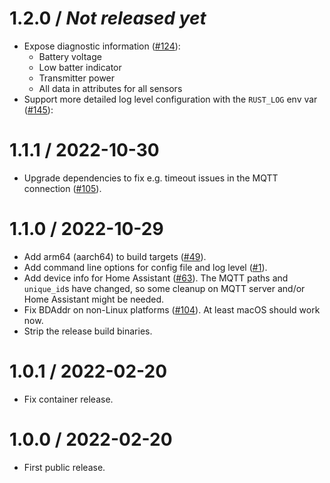 # 1.2.0 / _Not released yet_

- Expose diagnostic information ([#124](https://github.com/tmatilai/ruuvi2mqtt/pull/124)):
    * Battery voltage
    * Low batter indicator
    * Transmitter power
    * All data in attributes for all sensors
- Support more detailed log level configuration with the `RUST_LOG` env var ([#145](https://github.com/tmatilai/ruuvi2mqtt/pull/145)):

# 1.1.1 / 2022-10-30

- Upgrade dependencies to fix e.g. timeout issues in the MQTT connection ([#105](https://github.com/tmatilai/ruuvi2mqtt/pull/105)).

# 1.1.0 / 2022-10-29

- Add arm64 (aarch64) to build targets ([#49](https://github.com/tmatilai/ruuvi2mqtt/pull/49)).
- Add command line options for config file and log level ([#1](https://github.com/tmatilai/ruuvi2mqtt/pull/1)).
- Add device info for Home Assistant ([#63](https://github.com/tmatilai/ruuvi2mqtt/pull/63)). The MQTT paths and `unique_id`s have changed, so some cleanup on MQTT server and/or Home Assistant might be needed.
- Fix BDAddr on non-Linux platforms ([#104](https://github.com/tmatilai/ruuvi2mqtt/pull/104)). At least macOS should work now.
- Strip the release build binaries.

# 1.0.1 / 2022-02-20

- Fix container release.

# 1.0.0 / 2022-02-20

- First public release.
